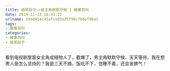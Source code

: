 ```yaml
---
title: 搞笑段子->男主角默默守候 | 糗事百科
date: 2019-11-13 18:33:22
urlname: 19dd414c45afce83ed5f90c7b6ef98a2
tags: 
- 糗事百科
categories:
- 糗事百科
- 搞笑段子
---
```

看到电视剧里面女主角成植物人了，截瘫了，男主角默默守候，天天等待，我在想男人是怎么坚持的？我是三天不搞，饭吃不下，觉睡不着，还会发脾气！


